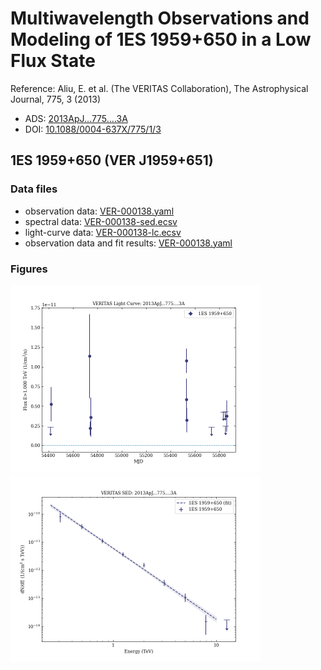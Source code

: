 # Multiwavelength Observations and Modeling of 1ES 1959+650 in a Low Flux State

Reference:
Aliu, E. et al. (The VERITAS Collaboration), The Astrophysical Journal, 775, 3 (2013)

- ADS: [2013ApJ...775....3A](http://adsabs.harvard.edu/abs/2013ApJ...775....3A)
- DOI: [10.1088/0004-637X/775/1/3](https://doi.org/10.1088/0004-637X/775/1/3)

## 1ES 1959+650 (VER J1959+651)
### Data files

- observation data: [VER-000138.yaml](VER-000138.yaml)
- spectral data: [VER-000138-sed.ecsv](VER-000138-sed.ecsv)
- light-curve data: [VER-000138-lc.ecsv](VER-000138-lc.ecsv)
- observation data and fit results: [VER-000138.yaml](VER-000138.yaml)


### Figures

<img src="figures/2013ApJ...775....3A-VER-138-1-lc.png" alt="drawing" width="400"/>
<img src="figures/2013ApJ...775....3A-VER-138-1-sed.png" alt="drawing" width="400"/>
